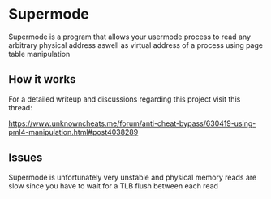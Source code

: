 # Supermode

Supermode is a program that allows your usermode process to read any arbitrary physical address aswell as virtual address of a process using page table manipulation

## How it works

For a detailed writeup and discussions regarding this project visit this thread:

https://www.unknowncheats.me/forum/anti-cheat-bypass/630419-using-pml4-manipulation.html#post4038289

## Issues

Supermode is unfortunately very unstable and physical memory reads are slow since you have to wait for a TLB flush between each read

